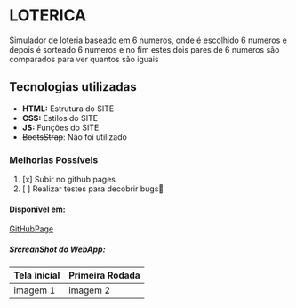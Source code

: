# LOTERICA
Simulador de loteria baseado em 6 numeros, onde é escolhido 6 numeros e depois é sorteado 6 numeros
e no fim estes dois pares de 6 numeros são comparados para ver quantos são iguais

## Tecnologias utilizadas
- **HTML:** Estrutura do SITE
- **CSS:** Estilos do SITE
- **JS:** Funções do SITE
- ~~BootsStrap~~: Não foi utilizado


### Melhorias Possíveis
1. [x] Subir no github pages
2. [ ] Realizar testes para decobrir bugs🐛 

#### Disponível em:
[GitHubPage](https://matheusvmb.github.io/LOTERICA/)

##### SrcreanShot do WebApp:

| Tela inicial | Primeira Rodada | 
|--------------|-----------------|
|   imagem 1   |     imagem 2    |  

